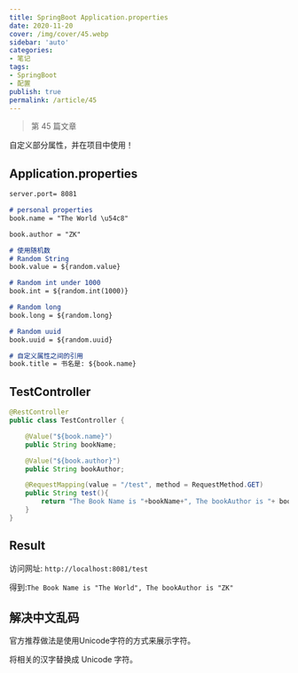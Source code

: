 ```yaml
---
title: SpringBoot Application.properties
date: 2020-11-20
cover: /img/cover/45.webp
sidebar: 'auto'
categories:
- 笔记
tags:
- SpringBoot
- 配置
publish: true
permalink: /article/45
---
```


> 第 45 篇文章
<!-- more -->

自定义部分属性，并在项目中使用！

## Application.properties

``` md
server.port= 8081

# personal properties
book.name = "The World \u54c8"

book.author = "ZK"

# 使用随机数
# Random String
book.value = ${random.value}

# Random int under 1000
book.int = ${random.int(1000)}

# Random long
book.long = ${random.long}

# Random uuid
book.uuid = ${random.uuid}

# 自定义属性之间的引用
book.title = 书名是: ${book.name}
```


## TestController

```java
@RestController
public class TestController {

    @Value("${book.name}")
    public String bookName;

    @Value("${book.author}")
    public String bookAuthor;

    @RequestMapping(value = "/test", method = RequestMethod.GET)
    public String test(){
        return "The Book Name is "+bookName+", The bookAuthor is "+ bookAuthor;
    }
}
```


## Result
访问网址: `http://localhost:8081/test`

得到:`The Book Name is "The World", The bookAuthor is "ZK"`

## 解决中文乱码

官方推荐做法是使用Unicode字符的方式来展示字符。

将相关的汉字替换成 Unicode 字符。 